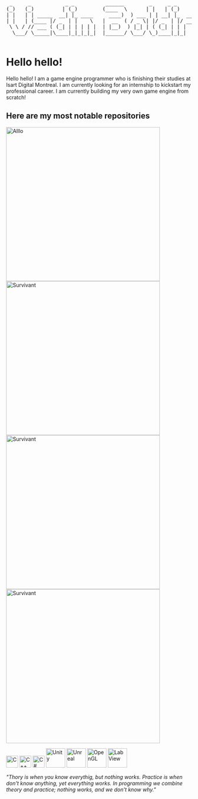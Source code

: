 <p align="center">
<pre>
 _     _           _ _          ______        _     _ _                ___    ___ 
(_)   (_)         | (_)        (____  \      | |   | (_)              / __)  / __)
| |   | | _____  __| |_ ____     ____)  ) ___ | | __| |_  ____ _____ _| |__ _| |__ 
| |   | (____ |/ _  | |    \   |  __  ( / _ \| |/ _  | |/ ___) ___ (_   __|_   __)
 \ \ / // ___ ( (_| | | | | |  | |__)  ) |_| | ( (_| | | |   | ____| | |    | |   
  \___/ \_____|\____|_|_|_|_|  |______/ \___/ \_)____|_|_|   |_____) |_|    |_|   
                                                                                   
</pre>
</p>

# Hello hello!

Hello hello! I am a game engine programmer who is finishing their studies at Isart Digital Montreal. I am currently looking for an internship to kickstart my professional career. I am currently building my very own game engine from scratch!

<summary><h2>Here are my most notable repositories</h2></summary>
  <!-- https://raw.githubusercontent.com/DenverCoder1/DenverCoder1/main/README.md -->
  <!-- Main Colors : 51DA68 (green), F85D7F (red), F8D866 (yellow), 1F222E (grey), 292D3D (light grey) -->
  <!-- Width : 417 -->
  <p align="left">
   <a href="https://github.com/Lmao-Zedong24/Survivant"><img width="417" src="https://denvercoder1-github-readme-stats.vercel.app/api/pin/?username=Lmao-Zedong24&repo=Survivant&theme=react&bg_color=1F222E&title_color=51DA68&hide_border=true&icon_color=F8D866&show_icons=false" alt="Alllo"></a>
   <a href="https://github.com/Lmao-Zedong24/ProjetCCC"><img width="417" src="https://denvercoder1-github-readme-stats.vercel.app/api/pin/?username=Lmao-Zedong24&repo=ProjetCCC&theme=react&bg_color=1F222E&title_color=51DA68&hide_border=true&icon_color=F8D866&show_icons=false" alt="Survivant"></a>
   <a href="https://github.com/Lmao-Zedong24/Paing"><img width="417" src="https://denvercoder1-github-readme-stats.vercel.app/api/pin/?username=Lmao-Zedong24&repo=Paing&theme=react&bg_color=1F222E&title_color=51DA68&hide_border=true&icon_color=F8D866&show_icons=false" alt="Survivant"></a>
   <a href="https://github.com/Lmao-Zedong24/MiniChat"><img width="417" src="https://denvercoder1-github-readme-stats.vercel.app/api/pin/?username=Lmao-Zedong24&repo=MiniChat&theme=react&bg_color=1F222E&title_color=51DA68&hide_border=true&icon_color=F8D866&show_icons=false" alt="Survivant"></a>
  </p>


<!-- custom-icon-badges.demolab.com -->
<div>
  <a href="#"><img alt="C" height="32" src="https://custom-icon-badges.demolab.com/badge/C-1F222E?style=flat&logo=c-in-hexagon&logoColor=51DA68"></a>
  <a href="#"><img alt="C++" height="32" src="https://custom-icon-badges.demolab.com/C++-32374B?style=flat&logo=C++&logoColor=51DA68"></a>
  <a href="#"><img alt="C#" height="32" src="https://custom-icon-badges.demolab.com/C%23-2c3142?style=flat&logo=C%23&logoColor=51DA68"></a>
  <a href="#"><img alt="Unity" height="52" src="https://img.shields.io/badge/Unity-292D3D?style=flat&logo=Unity&logoColor=51DA68"></a>
  <a href="#"><img alt="Unreal" height="52" src="https://img.shields.io/badge/Unreal-222633?style=flat&logo=UnrealEngine&logoColor=51DA68"></a>
  <a href="#"><img alt="OpenGL" height="52" src="https://img.shields.io/badge/OpenGL-2c3142?style=flat&logo=OpenGL&logoColor=51DA68" widt=200></a>
  <a href="#"><img alt="LabView" height="52" src="https://img.shields.io/badge/LabView-2c3142?style=flat&logo=LabView&logoColor=51DA68" widt=200></a>
</div>

*"Thory is when you know everythig, but nothing works.*
*Practice is when don't know anything, yet everything works.*
*In programming we combine theory and practice; nothing works, and we don't know why."*
